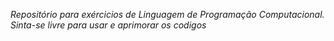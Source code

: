 *Repositório para exércicios de Linguagem de Programação Computacional.*
_Sinta-se livre para usar e aprimorar os codigos_
